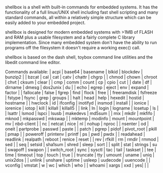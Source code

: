 shellbox is a shell with built-in commands for embedded systems. It has the functionality of a full linux/UNIX shell including fast shell scripting and many standard commands, all within a relatively simple structure which can be easily added to your embedded project.

shellbox is designed for modern embedded systems with >1MB of FLASH and RAM plus a usable filesystem and a fairly complete C library implementation. Since many embedded system don't have the ability to run programs off the filesystem it doesn't require a working exec() call.

shellbox is based on the dash shell, toybox command line utilities and the libedit command line editor.

Commands available:
| acpi | base64 | basename | blkid | blockdev | bunzip2 | 
| bzcat | cal | cat | catv | chattr | chgrp | 
| chmod | chown | chroot | chvt | cksum | clear | 
| cmp | comm | count | cp | cpio | cut | 
| date | df | dirname | dmesg | dos2unix | du | 
| echo | egrep | eject | env | expand | factor | 
| fallocate | false | fgrep | find | flock | free | 
| freeramdisk | fsfreeze | fstype | fsync | grep | groups | 
| halt | head | help | hexedit | hostid | hostname | 
| hwclock | id | ifconfig | inotifyd | insmod | install | 
| ionice | iorenice | iotop | kill | killall | killall5 | 
| link | ln | login | logname | losetup | ls | 
| lsattr | lsmod | lspci | lsusb | makedevs | md5sum | 
| mix | mkdir | mkfifo | mknod | mkpasswd | mkswap | 
| mktemp | modinfo | mount | mountpoint | mv | nbd-client | 
| nc | netcat | nice | nl | nohup | nproc | 
| nsenter | od | oneit | partprobe | passwd | paste | 
| patch | pgrep | pidof | pivot_root | pkill | pmap | 
| poweroff | printenv | printf | ps | pwd | pwdx | 
| readahead | readlink | realpath | reboot | renice | reset |
| rev | rfkill | rm | rmdir | rmmod | sed | 
| seq | setsid | sha1sum | shred | sleep | sort | 
| split | stat | strings | su | swapoff | swapon | 
| switch_root | sync | sysctl | tac | tail | taskset | 
| tee | time | timeout | top | touch | true | 
| truncate | tty | umount | uname | uniq | unix2dos | 
| unlink | unshare | uptime | usleep | uudecode | uuencode | 
| vconfig | vmstat | w | wc | which | who | 
| whoami | xargs | xxd | yes| | |

